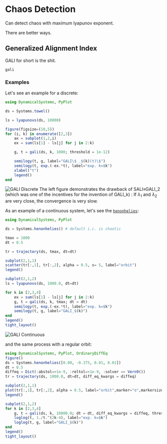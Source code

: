 # Chaos Detection
Can detect chaos with maximum lyapunov exponent.

There are better ways.

## Generalized Alignment Index
GALI for short is the shit.
```@docs
gali
```
### Examples
Let's see an example for a discrete:
```julia
using DynamicalSystems, PyPlot

ds = Systems.towel()

ls = lyapunovs(ds, 10000)

figure(figsize=(10,5))
for (i, k) in enumerate([2,3])
    ax = subplot(1,2,i)
    ex = sum(ls[1] - ls[j] for j in 2:k)

    g, t = gali(ds, k, 1000; threshold = 1e-12)

    semilogy(t, g, label="GALI\$ _$(k)(t)\$")
    semilogy(t, exp.(-ex.*t), label="exp. k=$k")
    xlabel("t")
    legend()
end
```
![GALI Discrete](https://i.imgur.com/Kl8bFIR.png)
The left figure demonstrates the drawback of SALI≡GALI_2 (which was one of the incentives for the invention of GALI_k) : If $\lambda_1$ and $\lambda_2$ are very close, the convergence is very slow.

As an example of a continuous system, let's see the [`henonhelies`](@ref):
```julia
using DynamicalSystems, PyPlot

ds = Systems.henonhelies() # default i.c. is chaotic

tmax = 1000
dt = 0.5

tr = trajectory(ds, tmax, dt=dt)

subplot(2,1,1)
scatter(tr[:,1], tr[:,2], alpha = 0.5, s= 5, label="orbit")
legend()

subplot(2,1,2)
ls = lyapunovs(ds, 1000.0, dt=dt)

for k in [2,3,4]
    ex = sum(ls[1] - ls[j] for j in 2:k)
    g, t = gali(ds, k, tmax; dt = dt)
    semilogy(t, exp.(-ex.*t), label="exp. k=$k")
    semilogy(t, g, label="GALI_$(k)")
end
legend()
tight_layout()
```
![GALI Continuous](https://i.imgur.com/MML6i7M.png)

and the same process with a regular orbit:
```julia
using DynamicalSystems, PyPlot, OrdinaryDiffEq
figure()
ds = Systems.henonhelies([0.00, -0.375, 0.01, 0.01])
dt = 0.5
diffeq = Dict(:abstol=>1e-9, :reltol=>1e-9, :solver => Vern9())
tr = trajectory(ds, 1000.0, dt=dt, diff_eq_kwargs = diffeq)

subplot(2,1,1)
plot(tr[:,1], tr[:,2], alpha = 0.5, label="orbit",marker="o",markersize=5, linewidth=0)
legend()

subplot(2,1,2)
for k in [2,3,4]
    g, t = gali(ds, k, 10000.0; dt = dt, diff_eq_kwargs = diffeq, threshold=1e-15)
    loglog(t, 1./t.^(2k-4), label="exp. k=$k")
    loglog(t, g, label="GALI_$(k)")
end
legend()
tight_layout()
```
